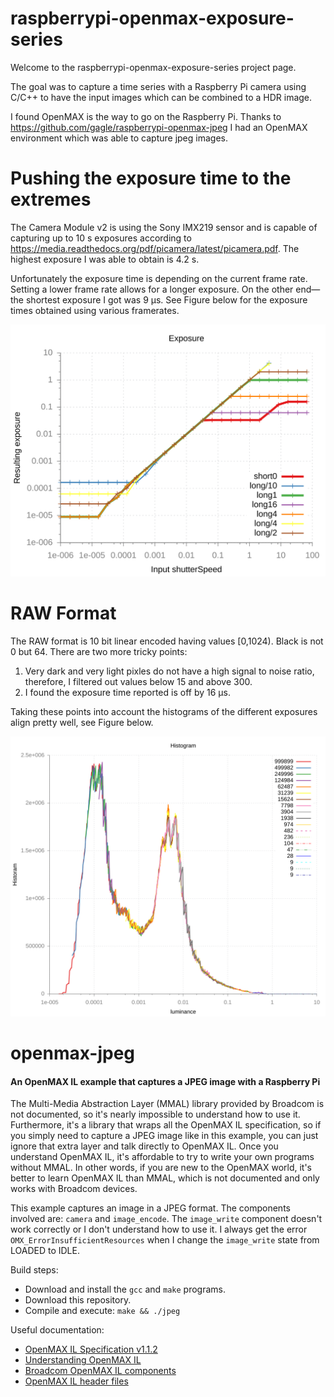 raspberrypi-openmax-exposure-series
===================================

Welcome to the raspberrypi-openmax-exposure-series project page.

The goal was to capture a time series with a Raspberry Pi camera using C/C++ to have the input images which can be combined to a HDR image.

I found OpenMAX is the way to go on the Raspberry Pi. Thanks to <https://github.com/gagle/raspberrypi-openmax-jpeg> I had an OpenMAX environment which was able to capture jpeg images.


# Pushing the exposure time to the extremes

The Camera Module v2 is using the Sony IMX219 sensor and is capable of capturing up to 10 s exposures according to <https://media.readthedocs.org/pdf/picamera/latest/picamera.pdf>. The highest exposure I was able to obtain is 4.2 s.

Unfortunately the exposure time is depending on the current frame rate. Setting a lower frame rate allows for a longer exposure. On the other end&#x2014;the shortest exposure I got was 9 µs. See Figure below for the exposure times obtained using various framerates.

![img](exposure.svg "Exposure time obtained using different frame rate settings.")

# RAW Format

The RAW format is 10 bit linear encoded having values [0,1024). Black is not 0 but 64. There are two more tricky points:

1.  Very dark and very light pixles do not have a high signal to noise ratio, therefore, I filtered out values below 15 and above 300.
2.  I found the exposure time reported is off by 16 &micro;s.

Taking these points into account the histograms of the different exposures align pretty well, see Figure below.

![img](blacklevel-adj4-linear.svg "Histograms of images aligned.")

# openmax-jpeg

#### An OpenMAX IL example that captures a JPEG image with a Raspberry Pi ####

The Multi-Media Abstraction Layer (MMAL) library provided by Broadcom is not documented, so it's nearly impossible to understand how to use it. Furthermore, it's a library that wraps all the OpenMAX IL specification, so if you simply need to capture a JPEG image like in this example, you can just ignore that extra layer and talk directly to OpenMAX IL. Once you understand OpenMAX IL, it's affordable to try to write your own programs without MMAL. In other words, if you are new to the OpenMAX world, it's better to learn OpenMAX IL than MMAL, which is not documented and only works with Broadcom devices.

This example captures an image in a JPEG format. The components involved are: `camera` and `image_encode`. The `image_write` component doesn't work correctly or I don't understand how to use it. I always get the error `OMX_ErrorInsufficientResources` when I change the `image_write` state from LOADED to IDLE.

Build steps:

- Download and install the `gcc` and `make` programs.
- Download this repository.
- Compile and execute: `make && ./jpeg`

Useful documentation:

- [OpenMAX IL Specification v1.1.2](https://www.khronos.org/registry/omxil/specs/OpenMAX_IL_1_1_2_Specification.pdf)
- [Understanding OpenMAX IL](http://www.slideshare.net/pchethan/understanding-open-max-il-18376762)
- [Broadcom OpenMAX IL components](https://github.com/raspberrypi/firmware/tree/master/documentation/ilcomponents)
- [OpenMAX IL header files](https://github.com/raspberrypi/firmware/tree/master/opt/vc/include/IL)

